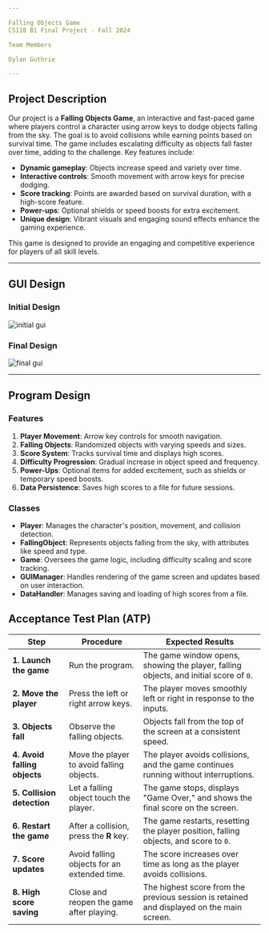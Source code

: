 ```yaml
---

Falling Objects Game  
CS110 B1 Final Project - Fall 2024  

Team Members  

Dylan Guthrie  

---
```


## Project Description  

Our project is a **Falling Objects Game**, an interactive and fast-paced game where players control a character using arrow keys to dodge objects falling from the sky. The goal is to avoid collisions while earning points based on survival time. The game includes escalating difficulty as objects fall faster over time, adding to the challenge. Key features include:

- **Dynamic gameplay**: Objects increase speed and variety over time.  
- **Interactive controls**: Smooth movement with arrow keys for precise dodging.  
- **Score tracking**: Points are awarded based on survival duration, with a high-score feature.  
- **Power-ups**: Optional shields or speed boosts for extra excitement.  
- **Unique design**: Vibrant visuals and engaging sound effects enhance the gaming experience.  

This game is designed to provide an engaging and competitive experience for players of all skill levels.  

---

## GUI Design  

### Initial Design  

![initial gui](https://ibb.co/Smqj6pk)  

### Final Design  

![final gui](assets/finalgui.jpg)  

---

## Program Design  

### Features  

1. **Player Movement**: Arrow key controls for smooth navigation.  
2. **Falling Objects**: Randomized objects with varying speeds and sizes.  
3. **Score System**: Tracks survival time and displays high scores.  
4. **Difficulty Progression**: Gradual increase in object speed and frequency.  
5. **Power-Ups**: Optional items for added excitement, such as shields or temporary speed boosts.  
6. **Data Persistence**: Saves high scores to a file for future sessions.  

### Classes  

- **Player**: Manages the character's position, movement, and collision detection.  
- **FallingObject**: Represents objects falling from the sky, with attributes like speed and type.  
- **Game**: Oversees the game logic, including difficulty scaling and score tracking.  
- **GUIManager**: Handles rendering of the game screen and updates based on user interaction.  
- **DataHandler**: Manages saving and loading of high scores from a file.  



## **Acceptance Test Plan (ATP)**  

| **Step**                     | **Procedure**                            | **Expected Results**                                 |  
|-------------------------------|------------------------------------------|----------------------------------------------------|  
| **1. Launch the game**        | Run the program.                        | The game window opens, showing the player, falling objects, and initial score of `0`. |  
| **2. Move the player**        | Press the left or right arrow keys.      | The player moves smoothly left or right in response to the inputs. |  
| **3. Objects fall**           | Observe the falling objects.            | Objects fall from the top of the screen at a consistent speed. |  
| **4. Avoid falling objects**  | Move the player to avoid falling objects. | The player avoids collisions, and the game continues running without interruptions. |  
| **5. Collision detection**    | Let a falling object touch the player.   | The game stops, displays "Game Over," and shows the final score on the screen. |  
| **6. Restart the game**       | After a collision, press the **R** key. | The game restarts, resetting the player position, falling objects, and score to `0`. |  
| **7. Score updates**          | Avoid falling objects for an extended time. | The score increases over time as long as the player avoids collisions. |  
| **8. High score saving**      | Close and reopen the game after playing. | The highest score from the previous session is retained and displayed on the main screen. |  


